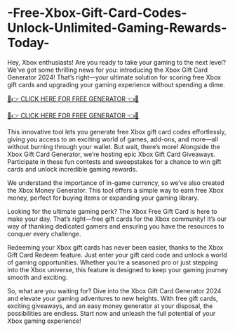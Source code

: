 # -Free-Xbox-Gift-Card-Codes-Unlock-Unlimited-Gaming-Rewards-Today-
Hey, Xbox enthusiasts! Are you ready to take your gaming to the next level? We’ve got some thrilling news for you: introducing the Xbox Gift Card Generator 2024! That’s right—your ultimate solution for scoring free Xbox gift cards and upgrading your gaming experience without spending a dime.

[🔴👉 CLICK HERE FOR FREE GENERATOR 👈🔴](https://cutt.ly/CeXY2oyH)

[🔴👉 CLICK HERE FOR FREE GENERATOR 👈🔴](https://cutt.ly/CeXY2oyH)

This innovative tool lets you generate free Xbox gift card codes effortlessly, giving you access to an exciting world of games, add-ons, and more—all without burning through your wallet. But wait, there’s more! Alongside the Xbox Gift Card Generator, we’re hosting epic Xbox Gift Card Giveaways. Participate in these fun contests and sweepstakes for a chance to win gift cards and unlock incredible gaming rewards.

We understand the importance of in-game currency, so we’ve also created the Xbox Money Generator. This tool offers a simple way to earn free Xbox money, perfect for buying items or expanding your gaming library.

Looking for the ultimate gaming perk? The Xbox Free Gift Card is here to make your day. That’s right—free gift cards for the Xbox community! It’s our way of thanking dedicated gamers and ensuring you have the resources to conquer every challenge.

Redeeming your Xbox gift cards has never been easier, thanks to the Xbox Gift Card Redeem feature. Just enter your gift card code and unlock a world of gaming opportunities. Whether you’re a seasoned pro or just stepping into the Xbox universe, this feature is designed to keep your gaming journey smooth and exciting.

So, what are you waiting for? Dive into the Xbox Gift Card Generator 2024 and elevate your gaming adventures to new heights. With free gift cards, exciting giveaways, and an easy money generator at your disposal, the possibilities are endless. Start now and unleash the full potential of your Xbox gaming experience!
